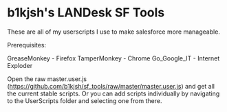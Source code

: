 b1kjsh's LANDesk SF Tools
========

These are all of my userscripts I use to make salesforce more manageable. 

Prerequisites:

GreaseMonkey - Firefox
TamperMonkey - Chrome
Go_Google_IT - Internet Exploder

Open the raw master.user.js (https://github.com/b1kjsh/sf_tools/raw/master/master.user.js) and get all the current stable scripts. Or you can add scripts individually by navigating to the UserScripts folder and selecting one from there.

